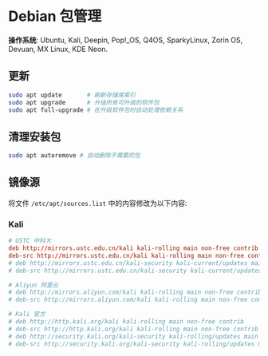 # Debian 包管理

**操作系统**: Ubuntu, Kali, Deepin, Pop!_OS, Q4OS, SparkyLinux, Zorin OS, Devuan, MX Linux, KDE Neon.  

## 更新

```sh
sudo apt update       # 刷新存储库索引
sudo apt upgrade      # 升级所有可升级的软件包
sudo apt full-upgrade # 在升级软件包时自动处理依赖关系
```

## 清理安装包

```sh
sudo apt autoremove # 自动删除不需要的包
```

## 镜像源

将文件 `/etc/apt/sources.list` 中的内容修改为以下内容:  

### Kali

```conf
# USTC 中科大
deb http://mirrors.ustc.edu.cn/kali kali-rolling main non-free contrib
deb-src http://mirrors.ustc.edu.cn/kali kali-rolling main non-free contrib
# deb http://mirrors.ustc.edu.cn/kali-security kali-current/updates main contrib non-free
# deb-src http://mirrors.ustc.edu.cn/kali-security kali-current/updates main contrib non-free

# Aliyun 阿里云
# deb http://mirrors.aliyun.com/kali kali-rolling main non-free contrib
# deb-src http://mirrors.aliyun.com/kali kali-rolling main non-free contrib

# Kali 官方
# deb http://http.kali.org/kali kali-rolling main non-free contrib
# deb-src http://http.kali.org/kali kali-rolling main non-free contrib
# deb http://security.kali.org/kali-security kali-rolling/updates main contrib non-free
# deb-src http://security.kali.org/kali-security kali-rolling/updates main contrib non-free
```
